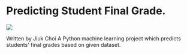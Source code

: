 # **Predicting Student Final Grade.**

![](https://unsplash.com/photos/5fNmWej4tAA)

Written by Jiuk Choi
A Python machine learning project which predicts students' final grades based on given dataset.


